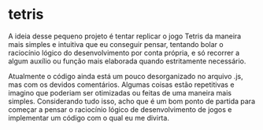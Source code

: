 # tetris

A ideia desse pequeno projeto é tentar replicar o jogo Tetris da maneira mais simples e intuitiva que eu conseguir pensar, tentando bolar o raciocínio lógico do desenvolvimento por conta própria, e só recorrer a algum auxílio ou função mais elaborada quando estritamente necessário.

Atualmente o código ainda está um pouco desorganizado no arquivo .js, mas com os devidos comentários. Algumas coisas estão repetitivas e imagino que poderiam ser otimizadas ou feitas de uma maneira mais simples. Considerando tudo isso, acho que é um bom ponto de partida para começar a pensar o raciocínio lógico de desenvolvimento de jogos e implementar um código com o qual eu me divirta.
